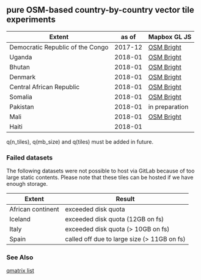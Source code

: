 ## pure OSM-based country-by-country vector tile experiments

Extent | as of | Mapbox GL JS 
--- | --- | ---
Democratic Republic of the Congo | 2017-12 | [OSM Bright](https://hfu.github.io/drc1712-bright/)
Uganda | 2018-01 | [OSM Bright](https://hfu.github.io/uga1801-bright/)
Bhutan | 2018-01 | [OSM Bright](https://hfu.github.io/btn1801-bright/)
Denmark | 2018-01 | [OSM Bright](https://hfu.github.io/dnk1801-bright/)
Central African Republic | 2018-01 | [OSM Bright](https://hfu.github.io/caf1801-bright/)
Somalia | 2018-01 | [OSM Bright](https://hfu.github.io/som1801-bright/)
Pakistan | 2018-01 | in preparation
Mali | 2018-01 | [OSM Bright](https://hfu.github.io/mli1801-bright/)
Haiti | 2018-01 |

q(n_tiles), q(mb_size) and q(tiles) must be added in future.

### Failed datasets
The following datasets were not possible to host via GitLab because of too large static contents. Please note that these tiles can be hosted if we have enough storage.

Extent | Result
--- | ---
African continent | exceeded disk quota
Iceland | exceeded disk quota (12GB on fs)
Italy | exceeded disk quota (> 10GB on fs)
Spain | called off due to large size (> 11GB on fs)

### See Also
[qmatrix list](http://hfu.github.io/osm-countries/qmatrix.html)
